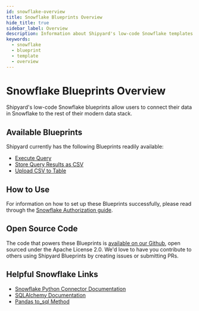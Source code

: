 ```yaml
---
id: snowflake-overview
title: Snowflake Blueprints Overview
hide_title: true
sidebar_label: Overview
description: Information about Shipyard's low-code Snowflake templates.
keywords:
  - snowflake
  - blueprint
  - template
  - overview
---
```


# Snowflake Blueprints Overview

Shipyard's low-code Snowflake blueprints allow users to connect their data in Snowflake to the rest of their modern data stack.

## Available Blueprints
Shipyard currently has the following Blueprints readily available:
- [Execute Query](snowflake-execute-query)
- [Store Query Results as CSV](snowflake-store-query-results-as-csv)
- [Upload CSV to Table](snowflake-upload-csv-to-table)

## How to Use
For information on how to set up these Blueprints successfully, please read through the [Snowflake Authorization guide](snowflake-authorization).

## Open Source Code
The code that powers these Blueprints is [available on our Github](https://github.com/shipyardapp/snowflake-blueprints), open sourced under the Apache License 2.0. We'd love to have you contribute to others using Shipyard Blueprints by creating issues or submitting PRs.

## Helpful Snowflake Links
- [Snowflake Python Connector Documentation](https://docs.snowflake.com/en/user-guide/python-connector.html)
- [SQLAlchemy Documentation](https://docs.sqlalchemy.org/en/13/)
- [Pandas to_sql Method](https://pandas.pydata.org/pandas-docs/stable/reference/api/pandas.DataFrame.to_sql.html)